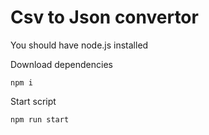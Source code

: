 # Csv to Json convertor

You should have node.js installed

Download dependencies
```
npm i
```

Start script
```
npm run start
```
 
